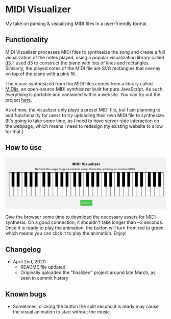 # MIDI Visualizer
My take on parsing & visualizing MIDI files in a user-friendly format. 

## Functionality
MIDI Visualizer processes MIDI files to synthesize the song and create a full visualization of the notes played, using a popular visualization library called [d3](https://d3js.org/). I used d3 to construct the piano with lots of lines and rectangles. Similarly, the played notes of the MIDI file are SVG rectangles that overlay on top of the piano with a pink fill.

The music synthesized from the MIDI files comes from a library called [MIDIjs](http://www.midijs.net/), an open-source MIDI synthesizer built for pure JavaScript. As such, everything is portable and contained within a website. You can try out the project [here](#).

As of now, the visualizer only plays a preset MIDI file, but I am planning to add functionality for users to try uploading their own MIDI file to synthesize. (It's going to take some time, as I need to have server-side interaction on the webpage, which means I need to redesign my existing website to allow for that.)

## How to use
![MIDI Visualizer in action](images/main.png)

Give the browser some time to download the necessary assets for MIDI synthesis. On a good connection, it shouldn't take longer than ~2 seconds. Once it is ready to play the animation, the button will turn from red to green, which means you can click it to play the animation. Enjoy!
 
## Changelog
* April 2nd, 2020
  * README file updated
  * Originally uploaded the "finalized" project around late March, as seen in commit history

## Known bugs
* Sometimes, clicking the button the split second it is ready may cause the visual animation to start without the music.

